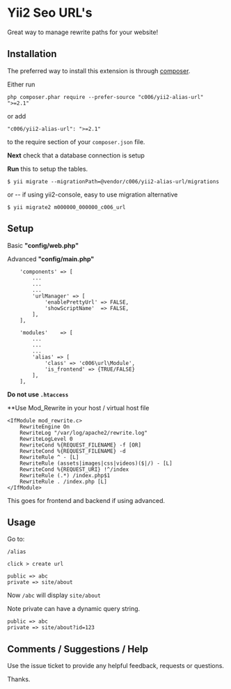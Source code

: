 Yii2  Seo URL's
===================


Great way to manage rewrite paths for your website!



Installation
------------

The preferred way to install this extension is through [composer](http://getcomposer.org/download/).

Either run

```
php composer.phar require --prefer-source "c006/yii2-alias-url" ">=2.1"
```

or add

```
"c006/yii2-alias-url": ">=2.1"
```

to the require section of your `composer.json` file.



**Next** check that a database connection is setup

**Run** this to setup the tables.

```
$ yii migrate --migrationPath=@vendor/c006/yii2-alias-url/migrations
```

or -- if using yii2-console, easy to use migration alternative

```$ yii migrate2 m000000_000000_c006_url```


Setup
-----


Basic **"config/web.php"**

Advanced **"config/main.php"**

>
        'components' => [
            ...
            ...
            ...
            'urlManager' => [
                'enablePrettyUrl' => FALSE,
                'showScriptName'  => FALSE,
            ],
        ],


>
        'modules'    => [
            ...
            ...
            ...
            'alias' => [
                'class' => 'c006\url\Module',
                'is_frontend' => {TRUE/FALSE}
            ],
        ],




**Do not use `.htaccess`**
 
**Use Mod_Rewrite in your host / virtual host file
>
    <IfModule mod_rewrite.c>
        RewriteEngine On
        RewriteLog "/var/log/apache2/rewrite.log"
        RewriteLogLevel 0
        RewriteCond %{REQUEST_FILENAME} -f [OR]
        RewriteCond %{REQUEST_FILENAME} -d
        RewriteRule ^ - [L]
        RewriteRule (assets|images|css|videos)($|/) - [L]
        RewriteCond %{REQUEST_URI} !^/index
        RewriteRule (.*) /index.php$1
        RewriteRule . /index.php [L]
    </IfModule>
 



This goes for frontend and backend if using advanced.


Usage
-----


Go to:

`/alias`

`click > create url`

>
    public => abc
    private => site/about

Now `/abc` will display `site/about`

Note private can have a dynamic query string.
>
    public => abc
    private => site/about?id=123



Comments / Suggestions / Help
--------------------

Use the issue ticket to provide any helpful feedback, requests or questions.

Thanks.


